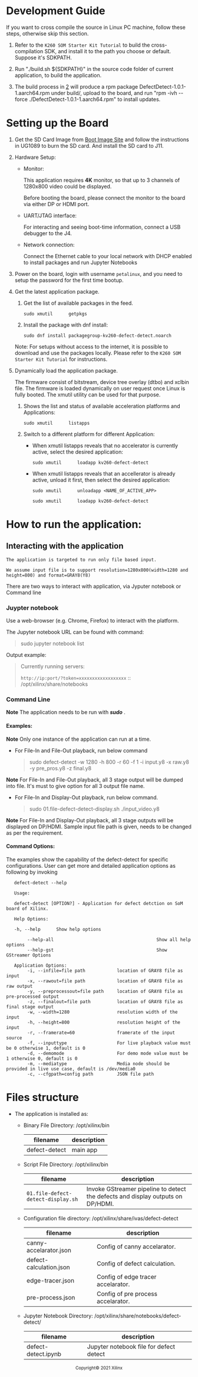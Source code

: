 
# Development Guide

If you want to cross compile the source in Linux PC machine, follow these steps, otherwise skip this section.

1. Refer to the `K260 SOM Starter Kit Tutorial` to build the cross-compilation SDK, and install it to the path you choose or default. Suppose it's SDKPATH.

2. Run "./build.sh ${SDKPATH}" in the source code folder of current application, to build the application. <a name="build-app"></a>

3. The build process in [2](#build-app) will produce a rpm package DefectDetect-1.0.1-1.aarch64.rpm under build/, upload to the board, and run "rpm -ivh --force ./DefectDetect-1.0.1-1.aarch64.rpm" to install updates.

# Setting up the Board

1. Get the SD Card Image from [Boot Image Site](http://xilinx.com/) and follow the instructions in UG1089 to burn the SD card. And install the SD card to J11.

2. Hardware Setup:

    * Monitor:

      This application requires **4K** monitor, so that up to 3 channels of 1280x800 video could be displayed.

      Before booting the board, please connect the monitor to the board via either DP or HDMI port.

    * UART/JTAG interface:

      For interacting and seeing boot-time information, connect a USB debugger to the J4.

    * Network connection:

      Connect the Ethernet cable to your local network with DHCP enabled to install packages and run Jupyter Notebooks

3. Power on the board, login with username `petalinux`, and you need to setup the password for the first time bootup.

4.  Get the latest application package.

    1.  Get the list of available packages in the feed.

        `sudo xmutil      getpkgs`

    2.  Install the package with dnf install:

        `sudo dnf install packagegroup-kv260-defect-detect.noarch`

      Note: For setups without access to the internet, it is possible to download and use the packages locally. Please refer to the `K260 SOM Starter Kit Tutorial` for instructions.

5.  Dynamically load the application package.

    The firmware consist of bitstream, device tree overlay (dtbo) and xclbin file. The firmware is loaded dynamically on user request once Linux is fully booted. The xmutil utility can be used for that purpose.

    1. Shows the list and status of available acceleration platforms and Applications:

        `sudo xmutil      listapps`

    2.  Switch to a different platform for different Application:

        *  When xmutil listapps reveals that no accelerator is currently active, select the desired application:

            `sudo xmutil      loadapp kv260-defect-detect`

        *  When xmutil listapps reveals that an accellerator is already active, unload it first, then select the desired application:

            `sudo xmutil      unloadapp <NAME_OF_ACTIVE_APP>`

            `sudo xmutil      loadapp kv260-defect-detect`

# How to run the application:

## Interacting with the application
    The application is targeted to run only file based input.

    We assume input file is to support resolution=1280x800(width=1280 and height=800) and format=GRAY8(Y8)

There are two ways to interact with application, via Jyputer notebook or Command line

### Juypter notebook

Use a web-browser (e.g. Chrome, Firefox) to interact with the platform.

The Jupyter notebook URL can be found with command:

> sudo jupyter notebook list

Output example:

> Currently running servers:
>
> `http://ip:port/?token=xxxxxxxxxxxxxxxxxx`  :: /opt/xilinx/share/notebooks

### Command Line

**Note** The application needs to be run with ***sudo*** .

#### Examples:
   **Note** Only one instance of the application can run at a time.

   * For File-In and File-Out playback,  run below command
     > sudo defect-detect -w 1280 -h 800 -r 60 -f 1 -i input.y8 -x raw.y8 -y pre_pros.y8 -z final.y8

   **Note** For File-In and File-Out playback, all 3 stage output will be dumped into file. It's must to give option for all 3 output file name.

   * For File-In and Display-Out playback,  run below command.
     > sudo 01.file-defect-detect-display.sh ./input_video.y8

   **Note** For File-In and Display-Out playback, all 3 stage outputs will be displayed on DP/HDMI. Sample input file path is given, needs to be changed as per the requirement.

#### Command Options:

The examples show the capability of the defect-detect for specific configurations. User can get more and detailed application options as following by invoking

`   defect-detect --help`

```
   Usage:

   defect-detect [OPTION?] - Application for defect detction on SoM board of Xilinx.

   Help Options:

   -h, --help      Show help options

        --help-all                                       Show all help options
        --help-gst                                       Show GStreamer Options

   Application Options:
        -i, --infile=file path            location of GRAY8 file as input
        -x, --rawout=file path            location of GRAY8 file as raw output
        -y, --preprocessout=file path     location of GRAY8 file as pre-processed output
        -z, --finalout=file path          location of GRAY8 file as final stage output
        -w, --width=1280                  resolution width of the input
        -h, --height=800                  resolution height of the input
        -r, --framerate=60                framerate of the input source
        -f, --inputtype                   For live playback value must be 0 otherwise 1, default is 0
        -d, --demomode                    For demo mode value must be 1 otherwise 0, default is 0
        -m, --mediatype                   Media node should be provided in live use case, default is /dev/media0
        -c, --cfgpath=config path         JSON file path
```

# Files structure

* The application is installed as:

    * Binary File Directory: /opt/xilinx/bin

        | filename       | description |
        |----------------|-------------|
        |defect-detect   | main app    |

    * Script File Directory: /opt/xilinx/bin

      | filename                                    | description                                                                       |
      |---------------------------------------------|-----------------------------------------------------------------------------------|
      |`01.file-defect-detect-display.sh`           | Invoke GStreamer pipeline to detect the defects and display outputs on DP/HDMI.   |

    * Configuration file directory: /opt/xilinx/share/ivas/defect-detect

        | filename                 | description                                  |
        |--------------------------|----------------------------------------------|
        | canny-accelarator.json   |  Config of canny accelarator.                |
        | defect-calculation.json  |  Config of defect calculation.               |
        | edge-tracer.json         |  Config of edge tracer accelarator.          |
        | pre-process.json         |  Config of pre process accelarator.          |

     * Jupyter Notebook Directory:  /opt/xilinx/share/notebooks/defect-detect/

       | filename             | description                              |
       |----------------------|------------------------------------------|
       | defect-detect.ipynb  | Jupyter notebook file for defect detect  |


<p align="center"><sup>Copyright&copy; 2021 Xilinx</sup></p>
